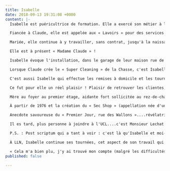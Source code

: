 ```yaml
---
title: Isabelle
date: 2018-09-13 19:31:08 +0000
content: |-
  Isabelle est puéricultrice de formation. Elle a exercé son métier à la clinique Edith Cavel au service « Pédiatrie et Prématurés » jusqu'à ce qu'une restructuration (déjà!) l'en prive.

  Fiancée à Claude, elle est appelée aux « Lavoirs » pour des services de remplacement : c'est « Mademoiselle Isabelle ».... !!

  Mariée, elle continue à y travailler, sans contrat, jusqu'à la naissance de Philippe, le premier fils.

  Elle est à présent « Madame Claude » !

  Isabelle évoque l'installation, dans le garage de leur maison rue de la Brasserie, d'un petit dépôt dont elle assure la gestion, un petit magasin, une « boîte », ainsi qu'on appelle ce petit lieu cosy décoré par Guy Renard, décorateur de théâtre. C'est par ailleurs lui qui décorera tous les magasins de Claude et Isabelle par après. 

  Lorsque Claude crée le « Super Cleaning » de la Chasse, c'est Isabelle qui s'occupe du magasin Chaussée de Wavre. C'est une époque de grande activité (la Gendarmerie, l'Escorte royale sont des clients prestigieux mais exigeants!).

  C'est aussi Isabelle qui effectue les remises à domicile et les tournées de leurs dépôts ainsi que son dépôt ambulant dans les quartiers des Pléiades et Hoftenberg à Woluwé où il n'y avait aucun commerce : la camionnette munie d'un haut-parleur !

  Ce fut pour elle un réel plaisir ! Plaisir de retrouver les clientes, elles mêmes heureuses de recevoir un service à domicile ! Des contacts ont été maintenus au fil des années !

  Mère au foyer au premier étage, aidante fort sollicitée au rez-de-chaussée, Isabelle est soumise à un double rythme de travail bien exigeant, astreignant et accaparant !

  À partir de 1976 et la création du « Sec Shop » (appellation née d'un jeu de mots....qui aura fait sourire le roi Baudouin lors de sa visite à Louvain La Neuve) à Louvain La Neuve, « provisoirement » Place des Wallons (le magasin définitif est encore en construction!), Isabelle est vraiment chez elle. « C'est mon magasin, me dira-t-elle d'ailleurs... ! ».

  Anecdote savoureuse du « Premier Jour, rue des Wallons »....révélatrice de l'esprit de « pionniers »qui régnait à cette époque à LLN (1977) : Y ayant transféré tous les vêtements en dépôt, prête à rejoindre son domicile à Bruxelles, Isabelle se rend compte...qu'il manque une grande porte de garage à l'arrière !

  Il es tard, plus personne à joindre à l'UCL....c'est Monsieur Lechat lui-même, responsable de l'INESU, qui viendra « bricoler » une porte de fortune avec des éléments disparates recueillis çi et là...! Nous avons eu la chance de vivre une bien belle époque où « vivre ensemble » avait un sens !

  P.S. : Post scriptum qui a tant à voir : c'est là qu'Isabelle et moi-même nous sommes rencontrées et liées d'une amitié toujours vivante !

  À LLN, Isabelle continue ses tournées, cet aspect de son travail qui lui plaît tout particulièrement : une activité professionnelle dans un cadre familial, ouvert sur les relations sociales.... 

  « Cela m'a bien plu, j'y ai trouvé mon compte (malgré les difficultés à marquer les limites entre famille et travail...et une charge de travail maternel et professionnel bien lourde dans ses jeunes années). Isabelle = énergie + enthousiasme !
published: false

---
```

